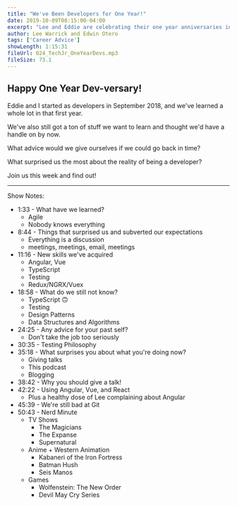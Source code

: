 ```yaml
---
title: "We've Been Developers for One Year!"
date: 2019-10-09T08:15:00-04:00
excerpt: "Lee and Eddie are celebrating their one year anniversaries in the tech industry! What have they learned, what surprised them, and what advice would they give their past selves?"
author: Lee Warrick and Edwin Otero
tags: ['Career Advice']
showLength: 1:15:31
fileUrl: 024_TechJr_OneYearDevs.mp3
fileSize: 73.1
---
```


## Happy One Year Dev-versary!

Eddie and I started as developers in September 2018, and we've learned a whole lot in that first year.

We've also still got a ton of stuff we want to learn and thought we'd have a handle on by now.

What advice would we give ourselves if we could go back in time?

What surprised us the most about the reality of being a developer?

Join us this week and find out!

---
Show Notes:

* 1:33 - What have we learned?
  * Agile
  * Nobody knows everything
* 8:44 - Things that surprised us and subverted our expectations
  * Everything is a discussion
  * meetings, meetings, email, meetings
* 11:16 - New skills we've acquired
  * Angular, Vue
  * TypeScript
  * Testing
  * Redux/NGRX/Vuex
* 18:58 - What do we still not know?
  * TypeScript 🙃
  * Testing
  * Design Patterns
  * Data Structures and Algorithms
* 24:25 - Any advice for your past self?
  * Don't take the job too seriously
* 30:35 - Testing Philosophy
* 35:18 - What surprises you about what you're doing now?
  * Giving talks
  * This podcast
  * Blogging
* 38:42 - Why you should give a talk!
* 42:22 - Using Angular, Vue, and React
  * Plus a healthy dose of Lee complaining about Angular
* 45:39 - We're still bad at Git
* 50:43 - Nerd Minute
  * TV Shows
    * The Magicians
    * The Expanse
    * Supernatural
  * Anime + Western Animation
    * Kabaneri of the Iron Fortress
    * Batman Hush
    * Seis Manos
  * Games
    * Wolfenstein: The New Order
    * Devil May Cry Series